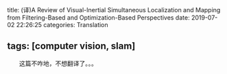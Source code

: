 title: (译)A Review of Visual-Inertial Simultaneous Localization and Mapping from
  Filtering-Based and Optimization-Based Perspectives
date: 2019-07-02 22:26:25
categories: Translation

tags: [computer vision, slam]
---

　　这篇不咋地，不想翻译了。。。

<!-- more -->

